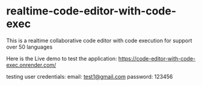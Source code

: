 # realtime-code-editor-with-code-exec
This is a realtime collaborative code editor with code execution for support over 50 languages

Here is the Live demo to test the application:
https://code-editor-with-code-exec.onrender.com/

testing user credentials: 
email: test1@gmail.com
password: 123456
